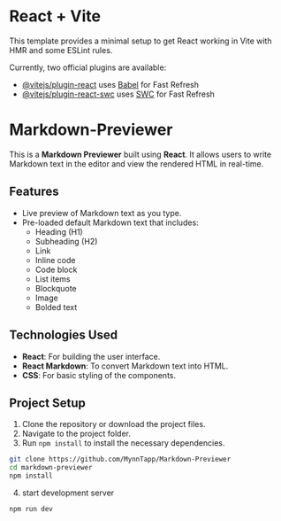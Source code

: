 # React + Vite

This template provides a minimal setup to get React working in Vite with HMR and some ESLint rules.

Currently, two official plugins are available:

- [@vitejs/plugin-react](https://github.com/vitejs/vite-plugin-react/blob/main/packages/plugin-react/README.md) uses [Babel](https://babeljs.io/) for Fast Refresh
- [@vitejs/plugin-react-swc](https://github.com/vitejs/vite-plugin-react-swc) uses [SWC](https://swc.rs/) for Fast Refresh
# Markdown-Previewer

This is a **Markdown Previewer** built using **React**. It allows users to write Markdown text in the editor and view the rendered HTML in real-time.

## Features

- Live preview of Markdown text as you type.
- Pre-loaded default Markdown text that includes:
  - Heading (H1)
  - Subheading (H2)
  - Link
  - Inline code
  - Code block
  - List items
  - Blockquote
  - Image
  - Bolded text

## Technologies Used

- **React**: For building the user interface.
- **React Markdown**: To convert Markdown text into HTML.
- **CSS**: For basic styling of the components.

## Project Setup

1. Clone the repository or download the project files.
2. Navigate to the project folder.
3. Run `npm install` to install the necessary dependencies.

```bash
git clone https://github.com/MynnTapp/Markdown-Previewer
cd markdown-previewer
npm install
```
4. start development server

```bash
npm run dev
```
